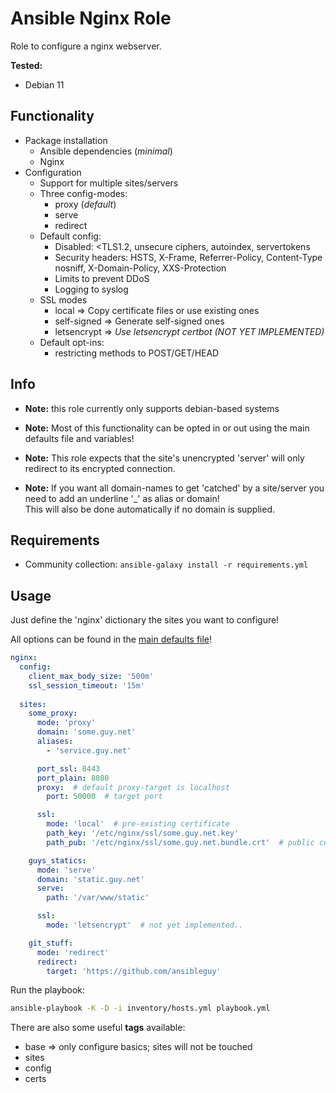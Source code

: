 # Ansible Nginx Role

Role to configure a nginx webserver.

**Tested:**
* Debian 11

## Functionality

* Package installation
  * Ansible dependencies (_minimal_)
  * Nginx
* Configuration
  * Support for multiple sites/servers
  * Three config-modes:
    * proxy (_default_)
    * serve
    * redirect
  * Default config:
    * Disabled: <TLS1.2, unsecure ciphers, autoindex, servertokens
    * Security headers: HSTS, X-Frame, Referrer-Policy, Content-Type nosniff, X-Domain-Policy, XXS-Protection
    * Limits to prevent DDoS
    * Logging to syslog
  * SSL modes
    * local => Copy certificate files or use existing ones
    * self-signed => Generate self-signed ones
    * letsencrypt => _Use letsencrypt certbot (NOT YET IMPLEMENTED)_
  * Default opt-ins:
    * restricting methods to POST/GET/HEAD


## Info

* **Note:** this role currently only supports debian-based systems


* **Note:** Most of this functionality can be opted in or out using the main defaults file and variables!


* **Note:** This role expects that the site's unencrypted 'server' will only redirect to its encrypted connection.


* **Note:** If you want all domain-names to get 'catched' by a site/server you need to add an underline '_' as alias or domain!<br>
This will also be done automatically if no domain is supplied.

## Requirements

* Community collection: ```ansible-galaxy install -r requirements.yml```


## Usage

Just define the 'nginx' dictionary the sites you want to configure!

All options can be found in the [main defaults file](https://github.com/ansibleguy/infra_nginx/blob/stable/defaults/main.yml)!

```yaml
nginx:
  config:
    client_max_body_size: '500m'
    ssl_session_timeout: '15m'
  
  sites:
    some_proxy:
      mode: 'proxy'
      domain: 'some.guy.net'
      aliases:
        - 'service.guy.net'

      port_ssl: 8443
      port_plain: 8080
      proxy:  # default proxy-target is localhost
        port: 50000  # target port

      ssl:
        mode: 'local'  # pre-existing certificate
        path_key: '/etc/nginx/ssl/some.guy.net.key'
        path_pub: '/etc/nginx/ssl/some.guy.net.bundle.crt'  # public cert should be bundled with its ca-certificate

    guys_statics:
      mode: 'serve'
      domain: 'static.guy.net'
      serve:
        path: '/var/www/static'

      ssl:
        mode: 'letsencrypt'  # not yet implemented..

    git_stuff:
      mode: 'redirect'
      redirect:
        target: 'https://github.com/ansibleguy'

```

Run the playbook:
```bash
ansible-playbook -K -D -i inventory/hosts.yml playbook.yml
```

There are also some useful **tags** available:
* base => only configure basics; sites will not be touched
* sites
* config
* certs
